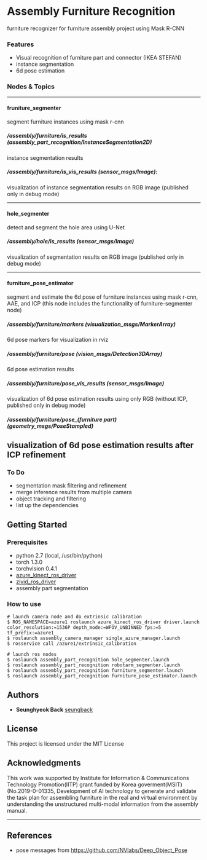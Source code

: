 # Assembly Furniture Recognition

furniture recognizer for furniture assembly project using Mask R-CNN

### Features
- Visual recognition of furniture part and connector (IKEA STEFAN)
- instance segmentation
- 6d pose estimation

### Nodes & Topics
---
#### fruniture_segmenter
segment furniture instances using mask r-cnn

##### /assembly/furniture/is_results (assembly_part_recognition/InstanceSegmentation2D)
instance segmentation results 
##### /assembly/furniture/is_vis_results (sensor_msgs/Image): 
visualization of instance segmentation results on RGB image (published only in debug mode)

---
#### hole_segmenter
detect and segment the hole area using U-Net
##### /assembly/hole/is_results (sensor_msgs/Image)
visualization of segmentation results on RGB image (published only in debug mode)

---
#### furniture_pose_estimator
segment and estimate the 6d pose of furniture instances using mask r-cnn, AAE, and ICP (this node includes the functionality of furniture-segmenter node)

##### /assembly/furniture/markers (visualization_msgs/MarkerArray)
6d pose markers for visualization in rviz

##### /assembly/furniture/pose (vision_msgs/Detection3DArray)
6d pose estimation results

##### /assembly/furniture/pose_vis_results (sensor_msgs/Image)
visualization of 6d pose estimation results using only RGB (without ICP, published only in debug mode)

##### /assembly/furniture/pose_(furniture part) (geometry_msgs/PoseStampled)
visualization of 6d pose estimation results after ICP refinement 
---


### To Do
- segmentation mask filtering and refinement
- merge inference results from multiple camera
- object tracking and filtering
- list up the dependencies

## Getting Started

### Prerequisites

- python 2.7 (local, /usr/bin/python)
- torch 1.3.0
- torchvision 0.4.1
- [azure_kinect_ros_driver](https://github.com/microsoft/Azure_Kinect_ROS_Driver)
- [zivid_ros_driver](https://github.com/zivid/zivid-ros)
- assembly part segmentation


### How to use

```
# launch camera node and do extrinsic calibration
$ ROS_NAMESPACE=azure1 roslaunch azure_kinect_ros_driver driver.launch color_resolution:=1536P depth_mode:=WFOV_UNBINNED fps:=5  tf_prefix:=azure1_
$ roslaunch assembly_camera_manager single_azure_manager.launch 
$ rosservice call /azure1/extrinsic_calibration

# launch ros nodes
$ roslaunch assembly_part_recognition hole_segmenter.launch 
$ roslaunch assembly_part_recognition robotarm_segmenter.launch
$ roslaunch assembly_part_recognition furniture_segmenter.launch 
$ roslaunch assembly_part_recognition furniture_pose_estimator.launch 
```

## Authors

* **Seunghyeok Back** [seungback](https://github.com/SeungBack)

## License

This project is licensed under the MIT License

## Acknowledgments

This work was supported by Institute for Information & Communications Technology Promotion(IITP) grant funded by Korea goverment(MSIT) (No.2019-0-01335, Development of AI technology to generate and validate the task plan for assembling furniture in the real and virtual environment by understanding the unstructured multi-modal information from the assembly manual.

---

## References

- pose messages from https://github.com/NVlabs/Deep_Object_Pose
